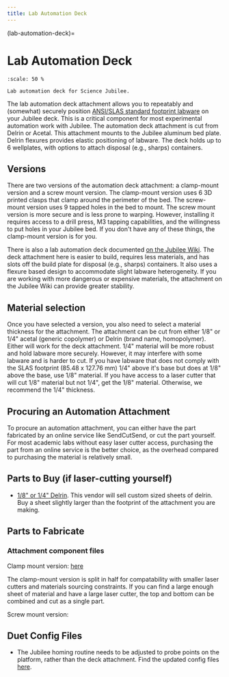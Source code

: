 ```yaml
---
title: Lab Automation Deck
---
```


(lab-automation-deck)=
# Lab Automation Deck

```{figure} _static/deck.png
:scale: 50 %

Lab automation deck for Science Jubilee.
```

The lab automation deck attachment allows you to repeatably and (somewhat) securely position [ANSI/SLAS standard footprint labware](https://www.slas.org/SLAS/assets/File/public/standards/ANSI_SLAS_1-2004_FootprintDimensions.pdf) on your Jubilee deck. This is a critical component for most experimental automation work with Jubilee. The automation deck attachment is cut from Delrin or Acetal. This attachment mounts to the Jubilee aluminum bed plate. Delrin flexures provides elastic positioning of labware. The deck holds up to 6 wellplates, with options to attach disposal (e.g., sharps) containers. 

## Versions
There are two versions of the automation deck attachment: a clamp-mount version and a screw mount version. The clamp-mount version uses 6 3D printed clasps that clamp around the perimeter of the bed. The screw-mount version uses 9 tapped holes in the bed to mount. The screw mount version is more secure and is less prone to warping. However, installing it requires access to a drill press, M3 tapping capabilities, and the willingness to put holes in your Jubilee bed. If you don't have any of these things, the clamp-mount version is for you. 

There is also a lab automation deck documented [on the Jubilee Wiki](https://jubilee3d.com/index.php?title=Lab_Automation_Plate). The deck attachment here is easier to build, requires less materials, and has slots off the build plate for disposal (e.g., sharps) containers. It also uses a flexure based design to accommodate slight labware heterogeneity. If you are working with more dangerous or expensive materials, the attachment on the Jubilee Wiki can provide greater stability.
## Material selection
Once you have selected a version, you also need to select a material thickness for the attachment. The attachment can be cut from either 1/8" or 1/4" acetal (generic copolymer) or Delrin (brand name, homopolymer). Either will work for the deck attachment. 1/4" material will be more robust and hold labware more securely. However, it may interfere with some labware and is harder to cut. If you have labware that does not comply with the SLAS footprint (85.48 x 127.76 mm) 1/4" above it's base but does at 1/8" above the base, use 1/8" material. If you have access to a laser cutter that will cut 1/8" material but not 1/4", get the 1/8" material. Otherwise, we recommend the 1/4" thickness. 

## Procuring an Automation Attachment
To procure an automation attachment, you can either have the part fabricated by an online service like SendCutSend, or cut the part yourself. For most academic labs without easy laser cutter access, purchasing the part from an online service is the better choice, as the overhead compared to purchasing the material is relatively small.


## Parts to Buy (if laser-cutting yourself)
- [1/8" or 1/4" Delrin](https://www.interstateplastics.com/Acetal-Plastic-Acetal-Copolymer-Natural-Color-Sheet-ACENE%7E%7ESH.php?sku=ACENE++SH&vid=20240830234117-9p&dim2=14&dim3=14&thickness=0.250&qty=1&recalculate.x=112&recalculate.y=31). This vendor will sell custom sized sheets of delrin. Buy a sheet slightly larger than the footprint of the attachment you are making. 

## Parts to Fabricate

### Attachment component files

Clamp mount version: [here](https://github.com/machineagency/science-jubilee/tree/main/tool_library/bed_plate/fabrication_files)

The clamp-mount version is split in half for compatability with smaller laser cutters and materials sourcing constraints. If you can find a large enough sheet of material and have a large laser cutter, the top and bottom can be combined and cut as a single part. 

Screw mount version:


## Duet Config Files

- The Jubilee homing routine needs to be adjusted to probe points on the platform, rather than the deck attachment. Find the updated config files [here](https://github.com/machineagency/science-jubilee/tree/main/tool_library/bed_plate/duet_config).
